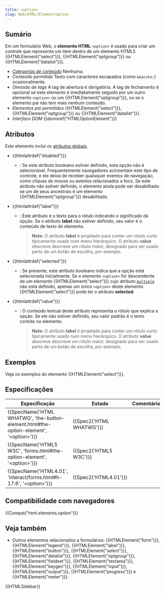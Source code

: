 ```yaml
---
title: <option>
slug: Web/HTML/Element/option
---
```


## Sumário

Em um formulário Web, o **elemento HTML** `<option>` é usado para criar um controle que representa um item dentro de um elemento HTML5 {{HTMLElement("select")}}, {{HTMLElement("optgroup")}} ou {{HTMLElement("datalist")}}.

- _[Categorias de conteúdo](/pt-BR/docs/Web/HTML/Categorias_de_conteúdo)_ Nenhuma.
- _Conteúdo permitido_ Texto com caracteres escapados (como `&eacute;`) ocasionalmente.
- _Omissão de tags_ A tag de abertura é obrigatória. A tag de fechamento é opcional se este elemento é imediatamente seguido por um outro elemento `<option>` ou um {{HTMLElement("optgroup")}}, ou se o elemento pai não tem mais nenhum conteúdo.
- _Elementos pai permitidos_ {{HTMLElement("select")}}, {{HTMLElement("optgroup")}} ou {{HTMLElement("datalist")}}.
- _Interface DOM_ {{domxref("HTMLOptionElement")}}

## Atributos

Este elemento inclui os [atributos globais](/pt-BR/docs/Web/HTML/Atributos_globais).

- {{htmlattrdef("disabled")}}
  - : Se este atributo booleano estiver definido, esta opção não é selecionável. Frequentemente navegadores acinzentam este tipo de controle, e ele deixa de receber quaisquer eventos de navegação, como cliques do mouse ou eventos relacionados a foco. Se este atributo não estiver definido, o elemento ainda pode ser desabilitado se um de seus ancestrais é um elemento {{HTMLElement("optgroup")}} desabilitado.
- {{htmlattrdef("label")}}

  - : Este atributo é o texto para o rótulo indicando o significado da opção. Se o atributo **label** não estiver definido, seu valor é o conteúdo de texto do elemento.

    > **Note:** O atributo **label** é projetado para conter um rótulo curto tipicamente usado num menu hierárquico. O atributo **value** descreve descreve um rótulo maior, designado para ser usado perto de um botão de escolha, por exemplo.

- {{htmlattrdef("selected")}}
  - : Se presente, este atributo booleano indica que a opção está selecionada inicialmente. Se o elemento `<option>` for descendente de um elemento {{HTMLElement("select")}} cujo atributo [`multiple`](/pt-BR/docs/Web/HTML/Element/select#multiple) não está definido, apenas um único `<option>` deste elemento {{HTMLElement("select")}} pode ter o atributo **selected**.
- {{htmlattrdef("value")}}

  - : O conteúdo textual deste atributo representa o rótulo que explica a opção. Se ele não estiver definido, seu valor padrão é o texto contido no elemento.

    > **Note:** O atributo **label** é projetado para conter um rótulo curto tipicamente usado num menu hierárquico. O atributo **value** descreve descreve um rótulo maior, designado para ser usado perto de um botão de escolha, por exemplo.

## Exemplos

Veja os exemplos do elemento {{HTMLElement("select")}}.

## Especificações

| Especificação                                                                               | Estado                   | Comentário |
| ------------------------------------------------------------------------------------------- | ------------------------ | ---------- |
| {{SpecName('HTML WHATWG', 'the-button-element.html#the-option-element', '&lt;option&gt;')}} | {{Spec2('HTML WHATWG')}} |            |
| {{SpecName('HTML5 W3C', 'forms.html#the-option-element', '&lt;option&gt;')}}                | {{Spec2('HTML5 W3C')}}   |            |
| {{SpecName('HTML4.01', 'interact/forms.html#h-17.6', '&lt;option&gt;')}}                    | {{Spec2('HTML4.01')}}    |            |

## Compatibilidade com navegadores

{{Compat("html.elements.option")}}

## Veja também

- Outros elementos relacionados a formulários: {{HTMLElement("form")}}, {{HTMLElement("legend")}}, {{HTMLElement("label")}}, {{HTMLElement("button")}}, {{HTMLElement("select")}}, {{HTMLElement("datalist")}}, {{HTMLElement("optgroup")}}, {{HTMLElement("fieldset")}}, {{HTMLElement("textarea")}}, {{HTMLElement("keygen")}}, {{HTMLElement("input")}}, {{HTMLElement("output")}}, {{HTMLElement("progress")}} e {{HTMLElement("meter")}}.

{{HTMLSidebar}}
